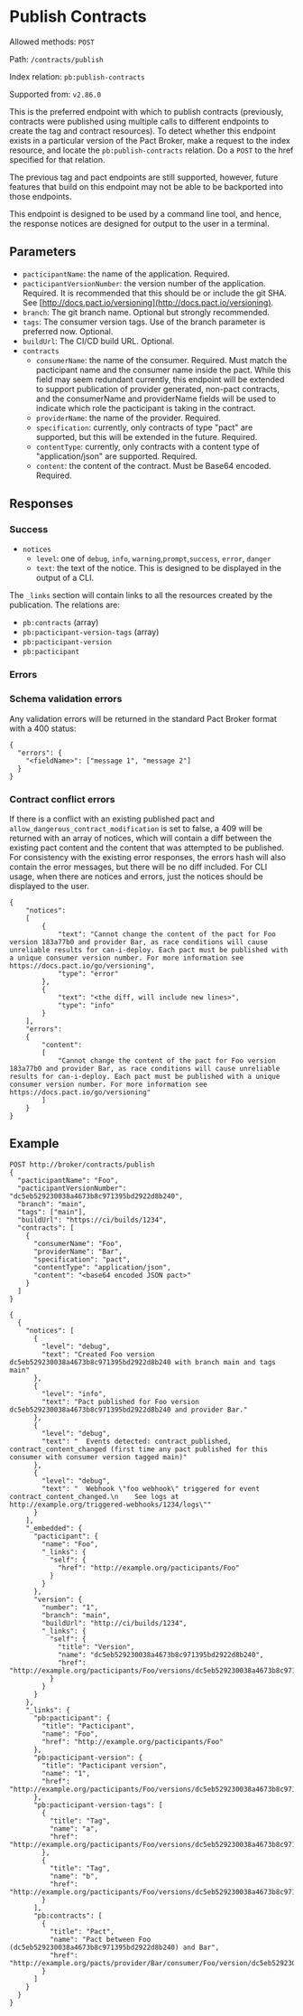 # Publish Contracts

Allowed methods: `POST`

Path: `/contracts/publish`

Index relation: `pb:publish-contracts`

Supported from: `v2.86.0`

This is the preferred endpoint with which to publish contracts (previously, contracts were published using multiple calls to different endpoints to create the tag and contract resources). To detect whether this endpoint exists in a particular version of the Pact Broker, make a request to the index resource, and locate the `pb:publish-contracts` relation. Do a `POST` to the href specified for that relation. 

The previous tag and pact endpoints are still supported, however, future features that build on this endpoint may not be able to be backported into those endpoints.

This endpoint is designed to be used by a command line tool, and hence, the response notices are designed for output to the user in a terminal.

## Parameters

* `pacticipantName`: the name of the application. Required.
* `pacticipantVersionNumber`: the version number of the application. Required. It is recommended that this should be or include the git SHA. See [http://docs.pact.io/versioning](http://docs.pact.io/versioning).
* `branch`: The git branch name. Optional but strongly recommended.
* `tags`: The consumer version tags. Use of the branch parameter is preferred now. Optional.
* `buildUrl`: The CI/CD build URL. Optional.
* `contracts`
  * `consumerName`: the name of the consumer. Required. Must match the pacticipant name and the consumer name inside the pact. While this field may seem redundant currently, this endpoint will be extended to support publication of provider generated, non-pact contracts, and the consumerName and providerName fields will be used to indicate which role the pacticipant is taking in the contract.
  * `providerName`: the name of the provider. Required.
  * `specification`: currently, only contracts of type "pact" are supported, but this will be extended in the future. Required.
  * `contentType`: currently, only contracts with a content type of "application/json" are supported. Required.
  * `content`: the content of the contract. Must be Base64 encoded. Required.

## Responses

### Success

* `notices`
  * `level`: one of `debug`, `info`, `warning`,`prompt`,`success`, `error`, `danger`
  * `text`: the text of the notice. This is designed to be displayed in the output of a CLI.

The `_links` section will contain links to all the resources created by the publication. The relations are:

* `pb:contracts` (array)
* `pb:pacticipant-version-tags` (array)
* `pb:pacticipant-version`
* `pb:pacticipant`

### Errors

### Schema validation errors

Any validation errors will be returned in the standard Pact Broker format with a 400 status:

    {
      "errors": {
        "<fieldName>": ["message 1", "message 2"]
      }
    }

### Contract conflict errors

If there is a conflict with an existing published pact and `allow_dangerous_contract_modification` is set to false, a 409 will be returned with an array of notices, which will contain a diff between the existing pact content and the content that was attempted to be published. For consistency with the existing error responses, the errors hash will also contain the error messages, but there will be no diff included. For CLI usage, when there are notices and errors, just the notices should be displayed to the user.

    {
        "notices":
        [
            {
                "text": "Cannot change the content of the pact for Foo version 183a77b0 and provider Bar, as race conditions will cause unreliable results for can-i-deploy. Each pact must be published with a unique consumer version number. For more information see https://docs.pact.io/go/versioning",
                "type": "error"
            },
            {
                "text": "<the diff, will include new lines>",
                "type": "info"
            }
        ],
        "errors":
        {
            "content":
            [
                "Cannot change the content of the pact for Foo version 183a77b0 and provider Bar, as race conditions will cause unreliable results for can-i-deploy. Each pact must be published with a unique consumer version number. For more information see https://docs.pact.io/go/versioning"
            ]
        }
    }


## Example

    POST http://broker/contracts/publish
    {
      "pacticipantName": "Foo",
      "pacticipantVersionNumber": "dc5eb529230038a4673b8c971395bd2922d8b240",
      "branch": "main",
      "tags": ["main"],
      "buildUrl": "https://ci/builds/1234",
      "contracts": [
        {
          "consumerName": "Foo",
          "providerName": "Bar",
          "specification": "pact",
          "contentType": "application/json",
          "content": "<base64 encoded JSON pact>"
        }
      ]
    }
    
    {
      {
        "notices": [
          {
            "level": "debug",
            "text": "Created Foo version dc5eb529230038a4673b8c971395bd2922d8b240 with branch main and tags main"
          },
          {
            "level": "info",
            "text": "Pact published for Foo version dc5eb529230038a4673b8c971395bd2922d8b240 and provider Bar."
          },
          {
            "level": "debug",
            "text": "  Events detected: contract_published, contract_content_changed (first time any pact published for this consumer with consumer version tagged main)"
          },
          {
            "level": "debug",
            "text": "  Webhook \"foo webhook\" triggered for event contract_content_changed.\n    See logs at http://example.org/triggered-webhooks/1234/logs\""
          }
        ],
        "_embedded": {
          "pacticipant": {
            "name": "Foo",
            "_links": {
              "self": {
                "href": "http://example.org/pacticipants/Foo"
              }
            }
          },
          "version": {
            "number": "1",
            "branch": "main",
            "buildUrl": "http://ci/builds/1234",
            "_links": {
              "self": {
                "title": "Version",
                "name": "dc5eb529230038a4673b8c971395bd2922d8b240",
                "href": "http://example.org/pacticipants/Foo/versions/dc5eb529230038a4673b8c971395bd2922d8b240"
              }
            }
          }
        },
        "_links": {
          "pb:pacticipant": {
            "title": "Pacticipant",
            "name": "Foo",
            "href": "http://example.org/pacticipants/Foo"
          },
          "pb:pacticipant-version": {
            "title": "Pacticipant version",
            "name": "1",
            "href": "http://example.org/pacticipants/Foo/versions/dc5eb529230038a4673b8c971395bd2922d8b240"
          },
          "pb:pacticipant-version-tags": [
            {
              "title": "Tag",
              "name": "a",
              "href": "http://example.org/pacticipants/Foo/versions/dc5eb529230038a4673b8c971395bd2922d8b240/tags/a"
            },
            {
              "title": "Tag",
              "name": "b",
              "href": "http://example.org/pacticipants/Foo/versions/dc5eb529230038a4673b8c971395bd2922d8b240/tags/b"
            }
          ],
          "pb:contracts": [
            {
              "title": "Pact",
              "name": "Pact between Foo (dc5eb529230038a4673b8c971395bd2922d8b240) and Bar",
              "href": "http://example.org/pacts/provider/Bar/consumer/Foo/version/dc5eb529230038a4673b8c971395bd2922d8b240"
            }
          ]
        }
      }
    }


